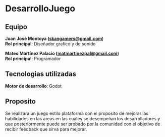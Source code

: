 # DesarrolloJuego

## Equipo<br>

**Juan José Montoya (skangamers@gmail.com)**<br>
**Rol principal**: Diseñador grafico y de sonido

**Mateo Martínez Palacio (matmartinezpal@gmail.com)**<br>
**Rol principal**: Programador

## Tecnologias utilizadas<br>

**Motor de desarrollo**: Godot

## Proposito<br>

Se realizara un juego estilo plataforma con el proposito de mejorar las habilidades en las areas en las cuales se desempeñan los desarrolladores y que posteriormente puede ser probado por la comunidad con el objetivo de recibir feedback que sirva para mejorar.
